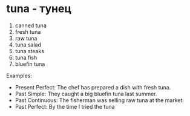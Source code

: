# tuna - тунец

1. canned tuna
2. fresh tuna
3. raw tuna
4. tuna salad
5. tuna steaks
6. tuna fish
7. bluefin tuna

Examples:

- Present Perfect: The chef has prepared a dish with fresh tuna.
- Past Simple: They caught a big bluefin tuna last summer.
- Past Continuous: The fisherman was selling raw tuna at the market.
- Past Perfect: By the time I tried the tuna
